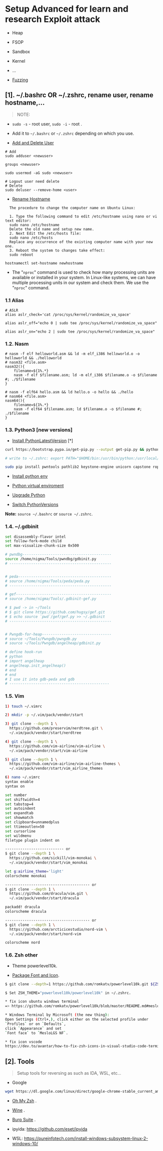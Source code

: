 # Setup Advanced for learn and research Exploit attack
* Heap 
* FSOP
* Sandbox
* Kernel 
* ...

* [Fuzzing](https://y3a.github.io/2022/12/14/fuzzing1/)

## [1]. ~/.bashrc OR ~/.zshrc, rename user, rename hostname,...

>NOTE: 

   * `sudo -s` - root user, `sudo -i` - root .

   * Add it to `~/.bashrc` or `~/.zshrc` depending on which you use.

   * [Add and Delete User](https://www.digitalocean.com/community/tutorials/how-to-add-and-delete-users-on-ubuntu-18-04) 
```
# Add
sudo adduser <newuser>

groups <newuser>

sudo usermod -aG sudo <newuser>

# Logout user need delete
# Delete
sudo deluser --remove-home <user>
```
    
   * [Rename Hostname](https://www.cyberciti.biz/faq/ubuntu-change-hostname-command/)
```
  The procedure to change the computer name on Ubuntu Linux:

  1. Type the following command to edit /etc/hostname using nano or vi text editor:
  sudo nano /etc/hostname
  Delete the old name and setup new name.
  2. Next Edit the /etc/hosts file:
  sudo nano /etc/hosts
  Replace any occurrence of the existing computer name with your new one.
  3. Reboot the system to changes take effect:
  sudo reboot
```
   
  `hostnamectl set-hostname newhostname`
  
  * The "`nproc`" command is used to check how many processing units are available or installed in your system. In Linux-like systems, we can have multiple processing units in our system and check them. We use the "`nproc`" command.

### 1.1 Alias

```
# ASLR
alias aslr_check='cat /proc/sys/kernel/randomize_va_space'

alias aslr_off="echo 0 | sudo tee /proc/sys/kernel/randomize_va_space"

alias aslr_on="echo 2 | sudo tee /proc/sys/kernel/randomize_va_space"
```

### 1.2. Nasm

```
# nasm -f elf helloworld.asm && ld -m elf_i386 helloworld.o -o helloworld && ./helloworld
# nasm32 <file.asm>
nasm32(){
    filename=${1%.*}
    nasm -f elf $filename.asm; ld -m elf_i386 $filename.o -o $filename #; ./$filename
}
```

```
# nasm -f elf64 hello.asm && ld hello.o -o hello && ./hello
# nasm64 <file.asm>
nasm64(){
    filename=${1%.*}
    nasm -f elf64 $filename.asm; ld $filename.o -o $filename #; ./$filename
}
```

### 1.3. Python3 [new versions]

* [Install PythonLatestVersion](https://serverspace.io/support/help/install-python-latest-version-on-ubuntu-20-04/) [*]

```bash
curl https://bootstrap.pypa.io/get-pip.py --output get-pip.py && python get-pip.py

# write to ~/.zshrc: export PATH="$HOME/bin:/usr/bin/python:/usr/local/lib/python3.12/dist-packages/pip:$PATH"

sudo pip install pwntools pathlib2 keystone-engine unicorn capstone ropper ipython
```

* [Install python env](https://serverspace.io/support/help/python-3-virtual-environment-on-ubuntu-22-04/)

* [Python virtual enviroment](https://linuxopsys.com/topics/create-python-virtual-environment-on-ubuntu)

* [Upgrade Python](https://www.itsupportwale.com/blog/how-to-upgrade-to-python-3-10-on-ubuntu-18-04-and-20-04-lts/)

* [Switch PythonVersions](https://www.rosehosting.com/blog/how-to-install-and-switch-python-versions-on-ubuntu-20-04/)

**Note:** `source ~/.bashrc` or `source ~/.zshrc`.

### 1.4. ~/.gdbinit

```bash
set disassembly-flavor intel
set follow-fork-mode child
set max-visualize-chunk-size 0x500

# pwndbg-----------------------------------------
source /home/nigma/Tools/pwndbg/gdbinit.py
# -----------------------------------------------


# peda-------------------------------------------
# source /home/nigma/Tools/peda/peda.py
# -----------------------------------------------

# gef--------------------------------------------
# source /home/nigma/Tools/.gdbinit-gef.py

# $ pwd -> in ~/Tools
# $ git clone https://github.com/hugsy/gef.git
# $ echo source `pwd`/gef/gef.py >> ~/.gdbinit
# -----------------------------------------------


# Pwngdb-for-heap--------------------------------
# source ~/Tools/Pwngdb/pwngdb.py
# source ~/Tools/Pwngdb/angelheap/gdbinit.py

# define hook-run
# python
# import angelheap
# angelheap.init_angelheap()
# end
# end
# I use it into gdb-peda and gdb
# ----------------------------------------------
```

### 1.5. Vim

```bash
1) touch ~/.vimrc

2) mkdir -p ~/.vim/pack/vendor/start

3) git clone --depth 1 \
  https://github.com/preservim/nerdtree.git \
  ~/.vim/pack/vendor/start/nerdtree

4) git clone --depth 1 \
  https://github.com/vim-airline/vim-airline \
  ~/.vim/pack/vendor/start/vim-airline

5) git clone --depth 1 \
  https://github.com/vim-airline/vim-airline-themes \
  ~/.vim/pack/vendor/start/vim_airline_themes

6) nano ~/.vimrc 
syntax enable              
syntax on

set number
set shiftwidth=4
set tabstop=4
set autoindent
set expandtab
set showmatch
set clipboard=unnamedplus
set ttimeoutlen=50
set cursorline
set wildmenu
filetype plugin indent on

--------------------------- or
$ git clone --depth 1 \
  https://github.com/sickill/vim-monokai \
  ~/.vim/pack/vendor/start/vim_monokai

let g:airline_theme='light'
colorscheme monokai

--------------------------------------- or
$ git clone --depth 1 \
  https://github.com/dracula/vim.git \
  ~/.vim/pack/vendor/start/dracula

packadd! dracula
colorscheme dracula

--------------------------------------- or
$ git clone --depth 1 \
  https://github.com/arcticicestudio/nord-vim \
  ~/.vim/pack/vendor/start/nord-vim

colorscheme nord
```

### 1.6. Zsh other

* Theme powerlevel10k.

* [Package Font and Icon](https://github.com/NigmaZ/Blogs/tree/main/Virtual-Machine/Note/MesloLGS%20NF).

```bash
$ git clone --depth=1 https://github.com/romkatv/powerlevel10k.git ${ZSH_CUSTOM:-$HOME/.oh-my-zsh/custom}/themes/powerlevel10k

$ Set ZSH_THEME="powerlevel10k/powerlevel10k" in ~/.zshrc.

* fix icon ubuntu windows terminal 
=> https://github.com/romkatv/powerlevel10k/blob/master/README.md#meslo-nerd-font-patched-for-powerlevel10k

* Windows Terminal by Microsoft (the new thing): 
Open Settings (Ctrl+,), click either on the selected profile under 
`Profiles` or on `Defaults`, 
click `Appearance` and set 
`Font face` to `MesloLGS NF`.

* fix icon vscode 
https://dev.to/avantar/how-to-fix-zsh-icons-in-visual-studio-code-terminal-38bb
```


## [2]. Tools

> Setup tools for reversing as such as IDA, WSL, etc...

* Google

```bash
wget https://dl.google.com/linux/direct/google-chrome-stable_current_amd64.deb && sudo apt install ./google-chrome-stable_current_amd64.deb
```


* [Oh My Zsh](https://www.youtube.com/watch?v=Mhdl-qppnlY&list=PL2YJKKcudhJ0ar-IYMehPGRwbcUz8NZJj&index=17&t=1112s) .

* [Wine](https://www.youtube.com/watch?v=Wx8NbZEAPNM&list=PL2YJKKcudhJ0ar-IYMehPGRwbcUz8NZJj&index=18&t=9s) .

* [Burp Suite](https://www.youtube.com/watch?v=-ozGijESmTY&list=PL2YJKKcudhJ0ar-IYMehPGRwbcUz8NZJj&index=3&t=5s) .

* ipyida: https://github.com/eset/ipyida

* WSL: https://pureinfotech.com/install-windows-subsystem-linux-2-windows-10/



